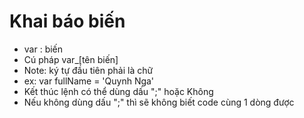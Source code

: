 # Khai báo biến
- var : biến
- Cú pháp var_[tên biến]
- Note: ký tự đầu tiên phải là chữ
- ex: var fullName = 'Quynh Nga'
- Kết thúc lệnh có thể dùng dấu ";" hoặc Không
- Nếu không dùng dấu ";" thì sẽ không biết code cùng 1 dòng được 


